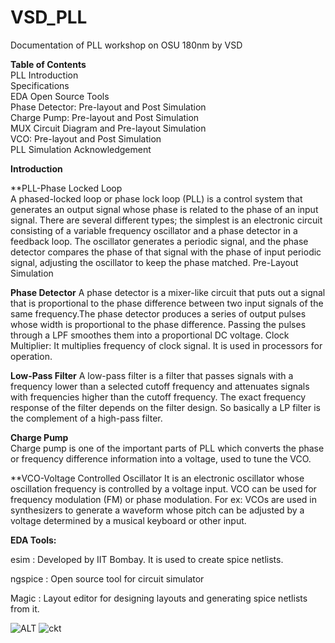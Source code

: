 # VSD_PLL
Documentation of PLL workshop on OSU 180nm by VSD 

**Table of Contents**  
  PLL Introduction  
  Specifications  
  EDA Open Source Tools  
  Phase Detector: Pre-layout and Post Simulation  
  Charge Pump: Pre-layout and Post Simulation  
  MUX Circuit Diagram and Pre-layout Simulation  
  VCO: Pre-layout and Post Simulation  
  PLL Simulation
  Acknowledgement
  
**Introduction**

**PLL-Phase Locked Loop  
A phased-locked loop or phase lock loop (PLL) is a control system that generates an output signal whose phase is related to the phase of an input signal. There are several different types; the simplest is an electronic circuit consisting of a variable frequency oscillator and a phase detector in a feedback loop. The oscillator generates a periodic signal, and the phase detector compares the phase of that signal with the phase of input periodic signal, adjusting the oscillator to keep the phase matched.
      Pre-Layout Simulation  
      

**Phase Detector**
A phase detector is a mixer-like circuit that puts out a signal that is proportional to the phase difference between two input signals of the same frequency.The phase detector produces a series of output pulses whose width is proportional to the phase difference. Passing the pulses through a LPF smoothes them into a proportional DC voltage.
Clock Multiplier: It multiplies frequency of clock signal. It is used in processors for operation.


**Low-Pass Filter**
A low-pass filter is a filter that passes signals with a frequency lower than a selected cutoff frequency and attenuates signals with frequencies higher than the cutoff frequency. The exact frequency response of the filter depends on the filter design. So basically a LP  filter is the complement of a high-pass filter.

**Charge Pump**  
Charge pump is one of the important parts of PLL which converts the phase or frequency difference information into a voltage, used to tune the VCO.

**VCO-Voltage Controlled Oscillator
It is an electronic oscillator whose oscillation frequency is controlled by a voltage input. VCO can be used for frequency modulation (FM) or phase modulation. For ex: VCOs are used in synthesizers to generate a waveform whose pitch can be adjusted by a voltage determined by a musical keyboard or other input.

**EDA Tools:**

esim : Developed by IIT Bombay. It is used to create spice netlists.

ngspice : Open source tool for circuit simulator

Magic : Layout editor for designing layouts and generating spice netlists from it.

![ALT](C:\Users\Manish\Pictures\VSD/ckt.jpg?raw=true)
![ckt](https://user-images.githubusercontent.com/81102519/137939494-f6f207b7-bfcf-4f8e-aa49-dcefef270d07.jpg)
